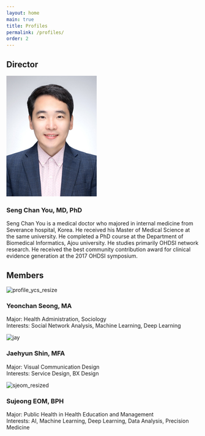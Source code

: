```yaml
---
layout: home
main: true
title: Profiles
permalink: /profiles/
order: 2
---
```


## Director
![image](/assets/images/dr-you-bio-photo.jpg)
### Seng Chan You, MD, PhD
Seng Chan You is a medical doctor who majored in internal medicine from Severance hospital, Korea. He received his Master of Medical Science at the same university. He completed a PhD course at the Department of Biomedical Informatics, Ajou university. He studies primarily OHDSI network research. He received the best community contribution award for clinical evidence generation at the 2017 OHDSI symposium. 

## Members

![profile_ycs_resize](https://user-images.githubusercontent.com/48194852/137818794-c8407898-56a8-4d67-b9f6-f35e9904581a.jpg)
### Yeonchan Seong, MA
Major: Health Administration, Sociology   
Interests: Social Network Analysis, Machine Learning, Deep Learning

![jay](https://user-images.githubusercontent.com/92774958/137850326-820d4eae-8148-4a67-9a4b-559b7e5c68b2.png)
### Jaehyun Shin, MFA  
Major: Visual Communication Design  
Interests: Service Design, BX Design  
  
![sjeom_resized](https://user-images.githubusercontent.com/81948366/138006383-c4dd79e2-3749-40ea-86b4-97b026f33f20.jpg)
### Sujeong EOM, BPH  
Major: Public Health in Health Education and Management  
Interests: AI, Machine Learning, Deep Learning, Data Analysis, Precision Medicine  
